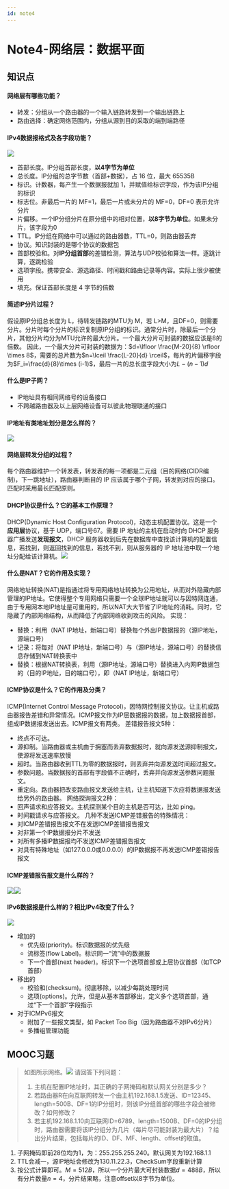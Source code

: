 ```yaml
---
id: note4
---
```




# Note4-网络层：数据平面

## 知识点

#### 网络层有哪些功能？

- 转发：分组从一个路由器的一个输入链路转发到一个输出链路上
- 路由选择：确定网络范围内，分组从源到目的采取的端到端路径
<!--ID: 1673505659378-->


#### IPv4数据报格式及各字段功能？

![](assets/20230111180208.png)
- 首部长度。IP分组首部长度，**以4字节为单位**
- 总长度。IP分组的总字节数（首部+数据），占 16 位，最大 65535B
- 标识。计数器，每产生一个数据报就加 1，并赋值给标识字段，作为该IP分组的标识
- 标志位。非最后一片的 MF=1，最后一片或未分片的 MF=0，DF=0 表示允许分片
- 片偏移。一个IP分组分片在原分组中的相对位置，**以8字节为单位**。如果未分片，该字段为0
- TTL。IP分组在网络中可以通过的路由器数，TTL=0，则路由器丢弃
- 协议。知识封装的是哪个协议的数据包
- 首部校验和。对**IP分组首部**的差错检测，算法与UDP校验和算法一样。逐跳计算，逐跳检验
- 选项字段。携带安全、源选路径、时间戳和路由记录等内容。实际上很少被使用
- 填充。保证首部长度是 4 字节的倍数
<!--ID: 1673505659385-->


#### 简述IP分片过程？

假设原IP分组总长度为 L，待转发链路的MTU为 M，若 L>M，且DF=0，则需要分片。分片时每个分片的标识复制原IP分组的标识。通常分片时，除最后一个分片，其他分片均分为MTU允许的最大分片。一个最大分片可封装的数据应该是8的倍数。
因此，一个最大分片可封装的数据为：$d=\lfloor \frac{M-20}{8} \rfloor \times 8$，需要的总片数为$n=\lceil \frac{L-20}{d} \rceil$，每片的片偏移字段为$F_i=\frac{d}{8}\times (i-1)$，最后一片的总长度字段大小为$L-(n-1)d$
<!--ID: 1673505659392-->


#### 什么是IP子网？

- IP地址具有相同网络号的设备接口
- 不跨越路由器及以上层网络设备可以彼此物理联通的接口
<!--ID: 1673505659399-->

#### IP地址有类地址划分是怎么样的？
![](assets/20230112145126.png)
<!--ID: 1673510366382-->


#### 网络层转发分组的过程？
每个路由器维护一个转发表，转发表的每一项都是二元组（目的网络(CIDR编制)，下一跳地址），路由器判断目的 IP 应该属于哪个子网，转发到对应的接口。匹配时采用最长匹配原则。
<!--ID: 1673510366396-->


#### DHCP协议是什么？它的基本工作原理？
DHCP(Dynamic Host Configuration Protocol)，动态主机配置协议。这是一个**应用层**协议，基于 UDP，端口号67。需要 IP 地址的主机在启动时向 DHCP 服务器广播发送**发现报文**，DHCP 服务器收到后先在数据库中查找该计算机的配置信息，若找到，则返回找到的信息，若找不到，则从服务器的 IP 地址池中取一个地址分配给该计算机。![](assets/20230112155855.png)
<!--ID: 1673510366403-->

#### 什么是NAT？它的作用及实现？
网络地址转换(NAT)是指通过将专用网络地址转换为公用地址，从而对外隐藏内部管理的IP地址。它使得整个专用网络只需要一个全球IP地址就可以与因特网连通，由于专用网本地IP地址是可重用的，所以NAT大大节省了IP地址的消耗。同时，它隐藏了内部网络结构，从而降低了内部网络收到攻击的风险。
实现：
- 替换：利用（NAT IP地址，新端口号）替换每个外出IP数据报的（源IP地址，源端口号）
- 记录：将每对（NAT IP地址，新端口号）与（源IP地址，源端口号）的替换信息存储到NAT转换表中
- 替换：根据NAT转换表，利用（源IP地址，源端口号）替换进入内网IP数据包的（目的IP地址，目的端口号），即（NAT IP地址，新端口号）
<!--ID: 1673511144883-->

#### ICMP协议是什么？它的作用及分类？
ICMP(Internet Control Message Protocol)，因特网控制报文协议。让主机或路由器报告差错和异常情况。ICMP报文作为IP层数据报的数据，加上数据报首部，组成IP数据报发送出去。ICMP报文有两类。
差错报告报文5种：
- 终点不可达。
- 源抑制。当路由器或主机由于拥塞而丢弃数据报时，就向源发送源抑制报文，使源将发送速率放慢
- 超时。当路由器收到TTL为零的数据报时，则丢弃并向源发送时间超过报文。
- 参数问题。当数据报的首部有字段值不正确时，丢弃并向源发送参数问题报文。
- 重定向。路由器把改变路由报文发送给主机，让主机知道下次应将数据报发送给另外的路由器。
网络探询报文2种：
- 回声请求和应答报文。主机探测某个目的主机是否可达，比如 ping。
- 时间戳请求与应答报文。
几种不发送ICMP差错报告的特殊情况：
- 对ICMP差错报告报文不在发送ICMP差错报告报文
- 对非第一个IP数据报分片不发送
- 对所有多播IP数据报均不发送ICMP差错报告报文
- 对具有特殊地址（如127.0.0.0或0.0.0.0）的IP数据报不再发送ICMP差错报告报文
<!--ID: 1673512386882-->

#### ICMP差错报告报文是什么样的？
![](assets/20230112164929.png)![](assets/20230112164942.png)
<!--ID: 1673515159627-->


#### IPv6数据报是什么样的？相比IPv4改变了什么？
![](assets/20230112165257.png)
- 增加的
	- 优先级(priority)。标识数据报的优先级
	- 流标签(flow Label)。标识同一“流”中的数据报
	- 下一个首部(next header)。标识下一个选项首部或上层协议首部（如TCP首部）
- 移出的
	- 校验和(checksum)。彻底移除，以减少每跳处理时间
	- 选项(options)。允许，但是从基本首部移出，定义多个选项首部，通过“下一个首部”字段指示
- 对于ICMPv6报文
	- 附加了一些报文类型，如 Packet Too Big（因为路由器不对IPv6分片）
	- 多播组管理功能
	<!--ID: 1673515159637-->


## MOOC习题
> 如图所示网络。![](assets/20230112170459.png)
> 请回答下列问题：
> 1. 主机在配置IP地址时，其正确的子网掩码和默认网关分别是多少？
> 2. 若路由器R在向互联网转发一个由主机192.168.1.5发送、ID=12345、length=500B、DF=1的IP分组时，则该IP分组首部的哪些字段会被修改？如何修改？
> 3. 若主机192.168.1.10向互联网ID=6789、length=1500B、DF=0的IP分组时，路由器需要将该IP分组分为几片（每片尽可能封装为最大片）？给出分片结果，包括每片的ID、DF、MF、length、offset的取值。

1. 子网掩码即前28位均为1，为：255.255.255.240。默认网关为192.168.1.1
2. TTL会减一，源IP地址会修改为130.11.22.3，CheckSum字段重新计算
3. 按公式计算即可。$M=512B$，所以一个分片最大可封装数据$d=488B$，所以有分片数量$n=4$，分片结果略，注意offset以8字节为单位。

